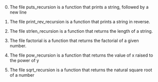 0. The file puts_recursion is a function that prints a string, followed by a new line

1. The file print_rev_recursion is a function that prints a string in reverse.

2. The file strlen_recursion is a function that returns the length of a string.

3. The file factorial is a function that returns the factorial of a given number.

4. The file pow_recursion is a function that returns the value of x raised to the power of y

5. The file sqrt_recursion is a function that returns the natural square root of a number

